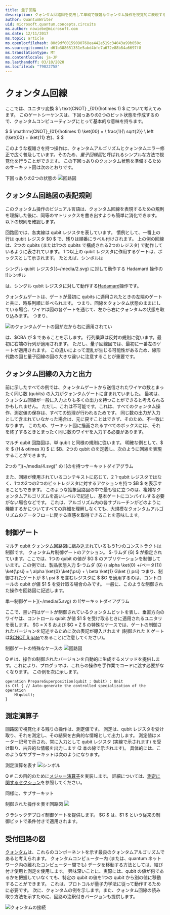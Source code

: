 ```yaml
---
title: 量子回路
description: クォンタム回路図を使用して単純で複雑なクォンタム操作を視覚的に表現する方法について説明します。
author: QuantumWriter
uid: microsoft.quantum.concepts.circuits
ms.author: nawiebe@microsoft.com
ms.date: 12/11/2017
ms.topic: article
ms.openlocfilehash: 80d9df00159090768ea442e519c34043a99b050c
ms.sourcegitcommit: d61b388651351e5abd4bfe7a672e88b84a6697f8
ms.translationtype: MT
ms.contentlocale: ja-JP
ms.lasthandoff: 03/10/2020
ms.locfileid: "79022758"
---
```

# <a name="quantum-circuits"></a>クォンタム回線
ここでは、ユニタリ変換 $ \ text{CNOT} _{01}(hotimes 1) $ について考えてみます。
このゲートシーケンスは、下回っありの2つのビット状態を作成するので、クォンタムコンピューティングにとって基本的な意味を持ちます。

$ $ \mathrm{CNOT}_{01}(hotimes 1) \ket{00} = \ frac{1}{\ sqrt{2}} \ left (\ket{00} + \ket{11} 右)、$ $

このような複雑さを持つ操作は、クォンタムアルゴリズムとクォンタムエラー修正で広く普及しています。そのため、*量子回線図*と呼ばれるシンプルな方法で視覚化を行うことができます。
この下回っありのクォンタム状態を準備するためのサーキット図は次のとおりです。

<!--- ![](.\media\1.svg) --->
<!-- Can't find a way to easily center this... probably an extension needed:  -->
下回っありの2つの状態の ![回路図](~/media/1.svg)

## <a name="quantum-circuit-diagram-conventions"></a>クォンタム回路図の表記規則
このクォンタム操作のビジュアル言語は、クォンタム回線を表現するための規則を理解した後に、同等のマトリックスを書き出すよりも簡単に消化できます。
以下の規則を確認します。

回路図では、各実線は qubit レジスタを表しています。
慣例として、一番上の行は qubit レジスタ $0 $ で、残りは順番にラベル付けされます。 上の例の回線は、2つの qubits (または1つの qubits で構成される2つのレジスタ) で動作しているように表されています。
1つ以上の qubit レジスタに作用するゲートは、ボックスとして示されます。
たとえば、シンボルは

<!--- ![](.\media\2.svg) --->
<!-- Can't find a way to easily center this... probably an extension needed:  -->
シングル qubit レジスタ](~/media/2.svg) に対して動作する Hadamard 操作の ![シンボル

は、シングル qubit レジスタに対して動作する[Hadamard](xref:microsoft.quantum.intrinsic.h)操作です。

クォンタムゲートは、ゲートが最初に qubits に適用されたときの左端のゲートと共に、時系列順に並べられます。
つまり、回線をクォンタム状態のままにしている場合、ワイヤは図の各ゲートを通じて、左から右にクォンタムの状態を取り込みます。
つまり、 

<!--- ![](.\media\3.svg) --->
<!-- Can't find a way to easily center this... probably an extension needed:  -->
![のクォンタムゲートの図が左から右に適用されてい](~/media/3.svg)

は、$CBA が $ であることを示します。
行列乗算は反対の規則に従います。最初に右端の行列が適用されます。 ただし、量子回線図では、最初に一番左のゲートが適用されます。
この違いによって混乱が生じる可能性があるため、線形代数の図と量子回線の図の大きな違いに注意することが重要です。

## <a name="inputs-and-outputs-of-quantum-circuits"></a>クォンタム回線の入力と出力
前に示したすべての例では、クォンタムゲートから送信されたワイヤの数とまったく同じ数 (qubits) の入力がクォンタムゲートに含まれていました。
最初は、クォンタム回線が一般に入力よりも多くの出力を持つことができると考えられるかもしれません。
ただし、これは不可能です。これは、すべてのクォンタム操作、測定値の保存は、すべての処理が行われるためです。
同じ数の出力が入力として含まれていなかった場合は、元に戻すことはできず、そのため、不一致になります。
このため、サーキット図に描画されるすべてのボックスには、それを終了するときとまったく同じ数のワイヤを入力する必要があります。

マルチ qubit 回路図は、単 qubit と同様の規則に従います。
明確な例として、$ を $ (H & otimes X) $ に $B、2つの qubit のを定義し、次のように回線を表現することができます。

<!--- ![](.\media\4.svg) --->
<!-- Can't find a way to easily center this... probably an extension needed:  -->
2つの "](~/media/4.svg)" の ![のを持つサーキットダイアグラム

また、回線が使用されているコンテキストに応じて、2 1-qubit レジスタではなく、1つの2つの2つのビットレジスタに対するアクションを持つ $B $ を表示することもできます。 このような抽象回路図の中で最も役に立つのは、複雑なクォンタムアルゴリズムを高いレベルで記述し、基本ゲートにコンパイルする必要がない場合などです。
これは、アルゴリズム内の各サブルーチンがどのように機能するかについてすべての詳細を理解しなくても、大規模なクォンタムアルゴリズムのデータフローに関する直感を取得できることを意味します。

## <a name="controlled-gates"></a>制御ゲート
マルチ qubit クォンタム回路図に組み込まれているもう1つのコンストラクトは制御です。
クォンタム片制御ゲートのアクション。 $-ラムダ (G) $ が指定されています。ここでは、1つの qubit の値が $G $ のアプリケーションを制御しています。この例では、製品状態入力 $-ラムダ (G) (\ alpha \ket{0} +/ベータ{1}) \ket{\psi} = \ alpha \ket{0} \ket{\psi} + \ beta \ket{1} G\ket {\ psi}
つまり、制御されたゲートが $ \ psi $ を含むレジスタに $ $G を適用するのは、コントロールの qubit が値 $1 $ を受け取る場合のみです。
一般に、このような制御された操作を回路図に記述します。

<!--- ![](.\media\5.svg) --->
<!-- Can't find a way to easily center this... probably an extension needed:  -->
単一制御ゲート](~/media/5.svg) の ![サーキットダイアグラム

ここで、黒い円はゲートが制御されているクォンタムビットを表し、垂直方向のワイヤは、コントロール qubit が値 $1 $ を受け取るときに適用されるユニタリを表します。
$G = X $ および $G = Z $ の特殊なケースでは、ゲートの制御されたバージョンを記述するために次の表記が導入されます (制御された X ゲートは[$CNOT $ gate](xref:microsoft.quantum.intrinsic.cnot)であることに注意してください)。

<!--- ![](.\media\6.svg) --->
<!-- Can't find a way to easily center this... probably an extension needed:  -->
制御ゲートの特殊なケースの ![回路図](~/media/6.svg)

Q # は、操作の制御されたバージョンを自動的に生成するメソッドを提供します。これにより、プログラマは、これらの操作を手作業でコードに渡す必要がなくなります。 この例を次に示します。

```qsharp
operation PrepareSuperposition(qubit : Qubit) : Unit
is Ctl { // Auto-generate the controlled specialization of the operation
    H(qubit);
}
```

## <a name="measurement-operator"></a>測定演算子
回路図で視覚化する残りの操作は、測定値です。
測定は、qubit レジスタを受け取り、それを測定し、その結果を古典的な情報として出力します。
測定値はメーター記号で示され、常に入力として qubit レジスタ (実線で示されます) を受け取り、古典的な情報を出力します (2 本の線で示されます)。
具体的には、このようなサブサーキットは次のようになります。

<!--- ![](.\media\7.svg) ---->
<!-- Can't find a way to easily center this... probably an extension needed:  -->
測定演算を表す ![シンボル](~/media/7.svg)

Q # この目的のために[メジャー演算子](xref:microsoft.quantum.intrinsic.measure)を実装します。
詳細については、[測定に関するセクション](xref:microsoft.quantum.libraries.standard.prelude#measurements)を参照してください。

同様に、サブサーキット

<!--- ![](.\media\8.svg) --->
<!-- Can't find a way to easily center this... probably an extension needed:  -->
制御された操作を表す回路図 ![](~/media/8.svg)

クラシックデプロイ制御ゲートを提供します。 $G $ は、$1 $ という従来の制御ビットで条件付きで適用されます。

## <a name="teleportation-circuit-diagram"></a>受付回路の図
[クォンタム](xref:microsoft.quantum.techniques.puttingittogether)は、これらのコンポーネントを示す最良のクォンタムアルゴリズムであると考えられます。
クォンタムコンピューター内 (または、quantum ネットワーク内の離れたコンピューター間でも) データを移動する方法としては、結び付き使用と測定を使用します。
興味深いことに、実際には、qubit の値が何であるかを把握していなくても、特定の qubit の値を1つの qubit から別の値に移動することができます。
これは、プロトコルが量子力学法に従って動作するために必要です。
次に、クォンタムの例を示します。また、クォンタム回線の読み取り方法を示すために、回路の注釈付きバージョンも提供します。

<!--- ![](.\media\tp2.svg){ width=50% } --->
![クォンタムの接続](~/media/tp2.svg)
